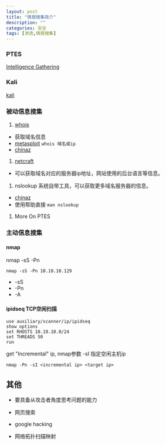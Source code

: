 ```yaml
---
layout: post
title: "情报搜集简介"
description: ""
categories: 安全
tags: [渗透,情报搜集]
---
```



### PTES
[Intelligence Gathering](http://www.pentest-standard.org/index.php/Intelligence_Gathering)

### Kali
[kali](http://www.kali.org/)


### 被动信息搜集
1. [whois](https://zh.wikipedia.org/wiki/WHOIS)
  - 获取域名信息
  - [metasploit](http://www.metasploit.com/) `whois 域名或ip`
  - [chinaz](http://whois.chinaz.com/)
1. [netcraft](http://www.netcraft.com/)
  - 可以获取域名对应的服务器ip地址，网站使用的后台语言等信息。
1. nslookup 系统自带工具，可以获取更多域名服务器的信息。
  - [chinaz](http://tool.chinaz.com/nslookup/)
  - 使用帮助直接 `man nslookup`
1. More On PTES

### 主动信息搜集

#### nmap

nmap -sS -Pn <ip>

    nmap -sS -Pn 10.10.10.129

- -sS
- -Pn
- -A

#### ipidseq TCP空闲扫描

    use auxiliary/scanner/ip/ipidseq
    show options
    set RHOSTS 10.10.10.0/24
    set THREADS 50
    run

get "Incremental" ip, nmap参数 -sI 指定空闲主机ip

    nmap -Pn -sI <incremental ip> <target ip>

## 其他
- 要具备从攻击者角度思考问题的能力

- 网页搜索
- google hacking
- 网络拓扑扫描映射

